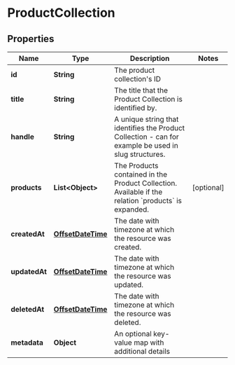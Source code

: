 # ProductCollection

## Properties
Name | Type | Description | Notes
------------ | ------------- | ------------- | -------------
**id** | **String** | The product collection&#x27;s ID | 
**title** | **String** | The title that the Product Collection is identified by. | 
**handle** | **String** | A unique string that identifies the Product Collection - can for example be used in slug structures. | 
**products** | **List&lt;Object&gt;** | The Products contained in the Product Collection. Available if the relation &#x60;products&#x60; is expanded. |  [optional]
**createdAt** | [**OffsetDateTime**](OffsetDateTime.md) | The date with timezone at which the resource was created. | 
**updatedAt** | [**OffsetDateTime**](OffsetDateTime.md) | The date with timezone at which the resource was updated. | 
**deletedAt** | [**OffsetDateTime**](OffsetDateTime.md) | The date with timezone at which the resource was deleted. | 
**metadata** | **Object** | An optional key-value map with additional details | 
